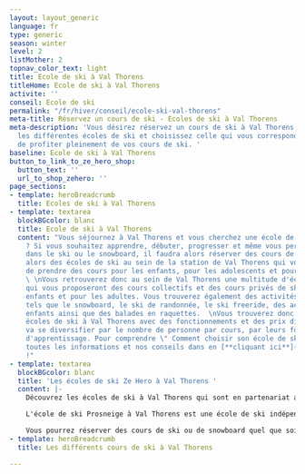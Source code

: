 ```yaml
---
layout: layout_generic
language: fr
type: generic
season: winter
level: 2
listMother: 2
topnav_color_text: light
title: Ecole de ski à Val Thorens
titleHome: Ecole de ski à Val Thorens
activite: ''
conseil: Ecole de ski
permalink: "/fr/hiver/conseil/ecole-ski-val-thorens"
meta-title: Réservez un cours de ski - Ecoles de ski à Val Thorens
meta-description: 'Vous désirez réservez un cours de ski à Val Thorens ? Découvrez
  les différentes écoles de ski et choisissez celle qui vous correspond le mieux afin
  de profiter pleinement de vos cours de ski. '
baseline: Ecole de ski à Val Thorens
button_to_link_to_ze_hero_shop:
  button_text: ''
  url_to_shop_zehero: ''
page_sections:
- template: heroBreadcrumb
  title: Ecoles de ski à Val Thorens
- template: textarea
  blockBGcolor: blanc
  title: Ecole de ski à Val Thorens
  content: "Vous séjournez à Val Thorens et vous cherchez une école de ski à Val Thorens
    ? Si vous souhaitez apprendre, débuter, progresser et même vous perfectionner
    dans le ski ou le snowboard, il faudra alors réserver des cours de ski. Vous trouverez
    alors des écoles de ski au sein de la station de Val Thorens qui vous permettront
    de prendre des cours pour les enfants, pour les adolescents et pour les adultes.
    \ \nVous retrouverez donc au sein de Val Thorens une multitude d'écoles de ski
    qui vous proposeront des cours collectifs et des cours privés de ski pour les
    enfants et pour les adultes. Vous trouverez également des activités différentes
    tels que le snowboard, le ski de randonnée, le ski freeride, des activités pour
    enfants ainsi que des balades en raquettes.  \nVous trouverez donc de multiples
    écoles de ski à Val Thorens avec des fonctionnements et des prix différents. Chacune
    va se diversifier par le nombre de personne par cours, par leurs fonctionnements
    d'apprentissage. Pour comprendre \" Comment choisir son école de ski ? \" découvrez
    toutes les informations et nos conseils dans en [**cliquant ici**](/fr/hiver/conseils/choisir-ecole-de-ski)
    !"
- template: textarea
  blockBGcolor: blanc
  title: 'Les écoles de ski Ze Hero à Val Thorens '
  content: |-
    Découvrez les écoles de ski à Val Thorens qui sont en partenariat avec Ze Hero. Vous retrouvez l’école de ski Prosneige de Val Thorens. Elle vous proposera des cours collectifs ou particuliers de ski et de snowboard. Cette école de ski met à disposition des moniteurs qui sont bilingues et même trilingues et qui seront à votre écoute durant tous vos cours de ski.

    L'école de ski Prosneige à Val Thorens est une école de ski indépendante qui vous permet de prendre des cours de ski mais également de louer ou d'acheter votre matériel de ski. En effet, Prosneige dispose d'un magasin de vente et de location de ski et de snowboard. Vous pourrez bénéficier de son chalet de 200m² au départ des cours, où vous pourrez vous restaurer et vous poser dans les chaises longues en profitant du soleil. Le jardin enfant se trouve juste devant avec un tapis exclusivement réservé aux enfants de Prosneige. Un concept unique au cœur de Val Thorens.

    Vous pourrez réserver des cours de ski ou de snowboard quel que soit votre niveau. Les cours débutent dès l'âge de 2/3ans avec une pédagogie spécialement conçue pour les bébés skieurs. Les groupes seront scindés en fonction de leurs niveaux en ski et en snowboard.
- template: heroBreadcrumb
  title: Les différents cours de ski à Val Thorens

---
```

